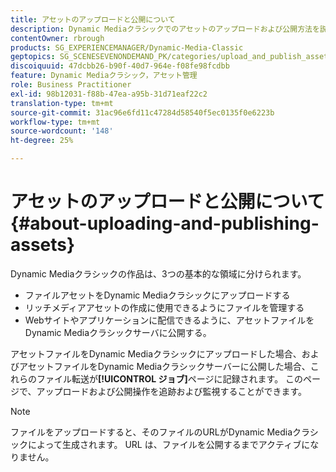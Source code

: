 ```yaml
---
title: アセットのアップロードと公開について
description: Dynamic Mediaクラシックでのアセットのアップロードおよび公開方法を説明します。
contentOwner: rbrough
products: SG_EXPERIENCEMANAGER/Dynamic-Media-Classic
geptopics: SG_SCENESEVENONDEMAND_PK/categories/upload_and_publish_assets
discoiquuid: 47dcbb26-b90f-40d7-964e-f08fe98fcdbb
feature: Dynamic Mediaクラシック，アセット管理
role: Business Practitioner
exl-id: 98b12031-f88b-47ea-a95b-31d71eaf22c2
translation-type: tm+mt
source-git-commit: 31ac96e6fd11c47284d58540f5ec0135f0e6223b
workflow-type: tm+mt
source-wordcount: '148'
ht-degree: 25%

---
```


# アセットのアップロードと公開について{#about-uploading-and-publishing-assets}

Dynamic Mediaクラシックの作品は、3つの基本的な領域に分けられます。

* ファイルアセットをDynamic Mediaクラシックにアップロードする
* リッチメディアアセットの作成に使用できるようにファイルを管理する
* Webサイトやアプリケーションに配信できるように、アセットファイルをDynamic Mediaクラシックサーバに公開する。

アセットファイルをDynamic Mediaクラシックにアップロードした場合、およびアセットファイルをDynamic Mediaクラシックサーバーに公開した場合、これらのファイル転送が&#x200B;**[!UICONTROL ジョブ]**&#x200B;ページに記録されます。 このページで、アップロードおよび公開操作を追跡および監視することができます。

>[!NOTE]
>
>ファイルをアップロードすると、そのファイルのURLがDynamic Mediaクラシックによって生成されます。 URL は、ファイルを公開するまでアクティブになりません。

<!-- >[!NOTE]
>
>A new Instant Publish feature was made available shortly after the release of Dynamic Media Classic 6.0. This feature, which publishes assets immediately with one step, is being rolled out gradually, replacing the **[!UICONTROL Mark for Publish]** functionality. Some users will continue to see the current interface and functionality for a while, until they are included in the rollout. In addition, some assets will continue to use the “Mark for Publish” process for a while after the rollout. -->
